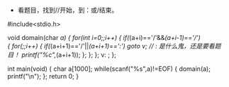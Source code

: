 #

- 看题目，找到//开始，到：或/结束。


#include<stdio.h>

void domain(char *a)
{
    for(int i=0;;i++)
    {
        if(*(a+i)=='/'&&*(a+i-1)=='/')    
        {
            for(;;i++)
            {
                if(*(a+i+1)=='/'||*(a+i+1)==':') goto v; //  : 是什么鬼，还是要看题目！
                printf("%c",*(a+i+1));
            };
        };
    };
    v: ;
};

int main(void)
{
    char a[1000];
    while(scanf("%s",a)!=EOF)
    {
        domain(a);
        printf("\n");
    };
    return 0;
}